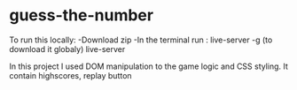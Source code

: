 ﻿# guess-the-number

To run this locally: 
-Download zip
-In the terminal run : 
   live-server -g (to download it globaly)
   live-server
   
In this project I used DOM manipulation to the game logic and CSS styling.
It contain highscores, replay button
